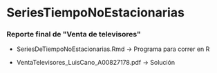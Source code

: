 # SeriesTiempoNoEstacionarias

### Reporte final de "Venta de televisores"

- SeriesDeTiempoNoEstacionarias.Rmd &rarr; Programa para correr en R

- VentaTelevisores_LuisCano_A00827178.pdf &rarr; Solución
